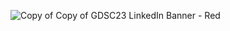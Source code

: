 
![Copy of Copy of GDSC23 LinkedIn Banner - Red](https://github.com/user-attachments/assets/09d9aa5a-ce95-4337-b0e0-12b684e5fa11)
